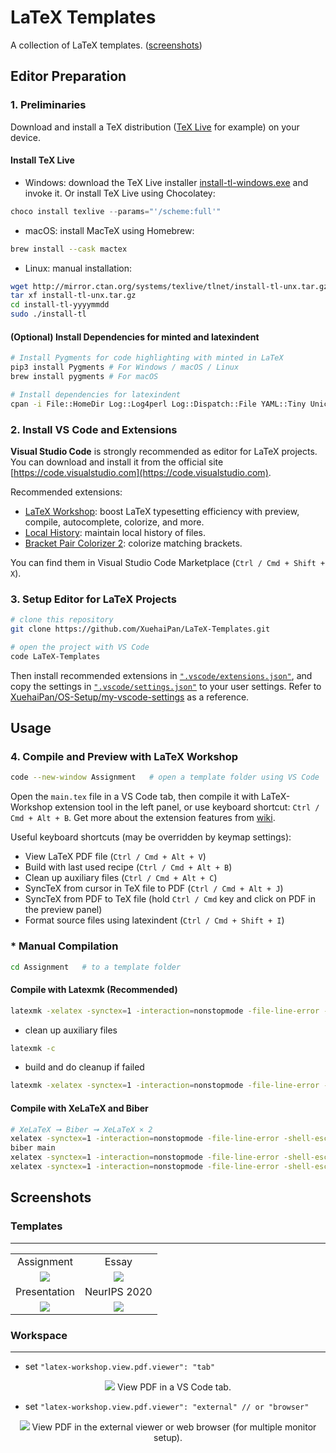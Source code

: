 # LaTeX Templates

A collection of LaTeX templates. ([screenshots](#screenshots))

## Editor Preparation

### 1. Preliminaries

Download and install a TeX distribution ([TeX Live](https://www.tug.org/texlive/) for example) on your device.

#### Install TeX Live

- Windows: download the TeX Live installer [install-tl-windows.exe](http://mirror.ctan.org/systems/texlive/tlnet/install-tl-windows.exe) and invoke it. Or install TeX Live using Chocolatey:

```powershell
choco install texlive --params="'/scheme:full'"
```

- macOS: install MacTeX using Homebrew:

```bash
brew install --cask mactex
```

- Linux: manual installation:

```bash
wget http://mirror.ctan.org/systems/texlive/tlnet/install-tl-unx.tar.gz
tar xf install-tl-unx.tar.gz
cd install-tl-yyyymmdd
sudo ./install-tl
```

#### (Optional) Install Dependencies for minted and latexindent

```bash
# Install Pygments for code highlighting with minted in LaTeX
pip3 install Pygments # For Windows / macOS / Linux
brew install pygments # For macOS

# Install dependencies for latexindent
cpan -i File::HomeDir Log::Log4perl Log::Dispatch::File YAML::Tiny Unicode::GCString
```

### 2. Install VS Code and Extensions

**Visual Studio Code** is strongly recommended as editor for LaTeX projects. You can download and install it from the official site [https://code.visualstudio.com](https://code.visualstudio.com).

Recommended extensions:

- [LaTeX Workshop](https://marketplace.visualstudio.com/items?itemName=James-Yu.latex-workshop): boost LaTeX typesetting efficiency with preview, compile, autocomplete, colorize, and more.
- [Local History](https://marketplace.visualstudio.com/items?itemName=xyz.local-history): maintain local history of files.
- [Bracket Pair Colorizer 2](https://marketplace.visualstudio.com/items?itemName=CoenraadS.bracket-pair-colorizer-2): colorize matching brackets.

You can find them in Visual Studio Code Marketplace (`Ctrl / Cmd + Shift + X`).

### 3. Setup Editor for LaTeX Projects

```bash
# clone this repository
git clone https://github.com/XuehaiPan/LaTeX-Templates.git

# open the project with VS Code
code LaTeX-Templates
```

Then install recommended extensions in [`".vscode/extensions.json"`](.vscode/extensions.json), and copy the settings in [`".vscode/settings.json"`](.vscode/settings.json) to your user settings. Refer to [XuehaiPan/OS-Setup/my-vscode-settings](https://github.com/XuehaiPan/OS-Setup/blob/master/my-vscode-settings/settings.json) as a reference.

## Usage

### 4. Compile and Preview with LaTeX Workshop

```bash
code --new-window Assignment   # open a template folder using VS Code
```

Open the `main.tex` file in a VS Code tab, then compile it with LaTeX-Workshop extension tool in the left panel, or use keyboard shortcut: `Ctrl / Cmd + Alt + B`. Get more about the extension features from [wiki](https://github.com/James-Yu/LaTeX-Workshop/wiki).

Useful keyboard shortcuts (may be overridden by keymap settings):

- View LaTeX PDF file (`Ctrl / Cmd + Alt + V`)
- Build with last used recipe (`Ctrl / Cmd + Alt + B`)
- Clean up auxiliary files (`Ctrl / Cmd + Alt + C`)
- SyncTeX from cursor in TeX file to PDF (`Ctrl / Cmd + Alt + J`)
- SyncTeX from PDF to TeX file (hold `Ctrl / Cmd` key and click on PDF in the preview panel)
- Format source files using latexindent (`Ctrl / Cmd + Shift + I`)

### * Manual Compilation

```bash
cd Assignment   # to a template folder
```

#### Compile with Latexmk (Recommended)

```bash
latexmk -xelatex -synctex=1 -interaction=nonstopmode -file-line-error -shell-escape main
```

- clean up auxiliary files

```bash
latexmk -c
```

- build and do cleanup if failed

```bash
latexmk -xelatex -synctex=1 -interaction=nonstopmode -file-line-error -shell-escape main || latexmk -c
```

#### Compile with XeLaTeX and Biber

```bash
# XeLaTeX ➞ Biber ➞ XeLaTeX × 2
xelatex -synctex=1 -interaction=nonstopmode -file-line-error -shell-escape main
biber main
xelatex -synctex=1 -interaction=nonstopmode -file-line-error -shell-escape main
xelatex -synctex=1 -interaction=nonstopmode -file-line-error -shell-escape main
```

## Screenshots

### Templates

---

<table>
  <tr>
    <td align="center">Assignment</td>
    <td align="center">Essay</td>
  </tr>
  <tr>
    <td align="center">
      <img src="https://user-images.githubusercontent.com/16078332/100871042-90b18500-34da-11eb-8ca4-9982e2df2a62.gif">
    </td>
    <td align="center">
      <img src="https://user-images.githubusercontent.com/16078332/100871056-9313df00-34da-11eb-849f-7958169efe39.gif">
    </td>
  </tr>
  <tr>
    <td align="center">Presentation</td>
    <td align="center">NeurIPS 2020</td>
  </tr>
  <tr>
    <td align="center">
      <img src="https://user-images.githubusercontent.com/16078332/100871065-95763900-34da-11eb-9d5a-1a1bb197478b.gif">
    </td>
    <td align="center">
      <img src="https://user-images.githubusercontent.com/16078332/100871069-96a76600-34da-11eb-87c8-63460d878e6b.gif">
    </td>
  </tr>
</table>

### Workspace

---

- set `"latex-workshop.view.pdf.viewer": "tab"`
<p align="center">
  <img src="https://user-images.githubusercontent.com/16078332/100730349-ea478000-3404-11eb-8e7c-31407980eefa.png">
  View PDF in a VS Code tab.
</p>

- set `"latex-workshop.view.pdf.viewer": "external" // or "browser"`

<p align="center">
  <img src="https://user-images.githubusercontent.com/16078332/100730404-f92e3280-3404-11eb-9f7b-72f2727905bf.png">
  View PDF in the external viewer or web browser (for multiple monitor setup).
</p>
